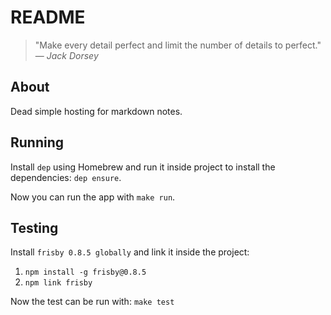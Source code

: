 # README

> "Make every detail perfect and limit the number of details to perfect."   
> — _Jack Dorsey_

## About

Dead simple hosting for markdown notes.

## Running

Install `dep` using Homebrew and run it inside project to install the dependencies: `dep ensure`.

Now you can run the app with `make run`.

## Testing

Install `frisby 0.8.5 globally` and link it inside the project:

1. `npm install -g frisby@0.8.5`
2. `npm link frisby`

Now the test can be run with: `make test`
